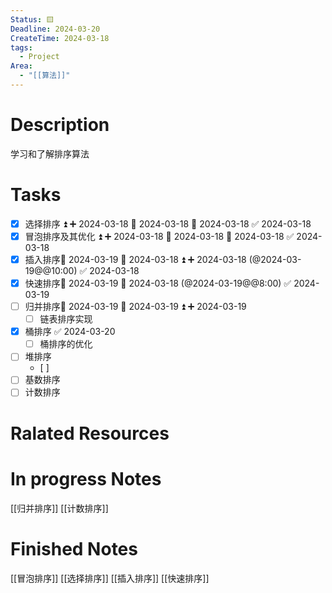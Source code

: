 ```yaml
---
Status: 🟨
Deadline: 2024-03-20
CreateTime: 2024-03-18
tags:
  - Project
Area:
  - "[[算法]]"
---
```


# Description
学习和了解排序算法

# Tasks
- [x] 选择排序 ⏫ ➕ 2024-03-18 🛫 2024-03-18 📅 2024-03-18 ✅ 2024-03-18
- [x] 冒泡排序及其优化 ⏫ ➕ 2024-03-18 🛫 2024-03-18 📅 2024-03-18 ✅ 2024-03-18
- [x] 插入排序📅 2024-03-19 🛫 2024-03-18 ⏫ ➕ 2024-03-18  (@2024-03-19@@10:00) ✅ 2024-03-18
- [x] 快速排序📅 2024-03-19 🛫 2024-03-18  (@2024-03-19@@8:00) ✅ 2024-03-19
- [ ] 归并排序📅 2024-03-19 🛫 2024-03-19 ⏫ ➕ 2024-03-19 
	- [ ] 链表排序实现
- [x] 桶排序 ✅ 2024-03-20
	- [ ] 桶排序的优化
- [ ] 堆排序
	- [ ] 
- [ ] 基数排序
- [ ] 计数排序

# Ralated Resources

# In progress Notes
[[归并排序]]
[[计数排序]]
# Finished Notes
[[冒泡排序]]
[[选择排序]]
[[插入排序]]
[[快速排序]]